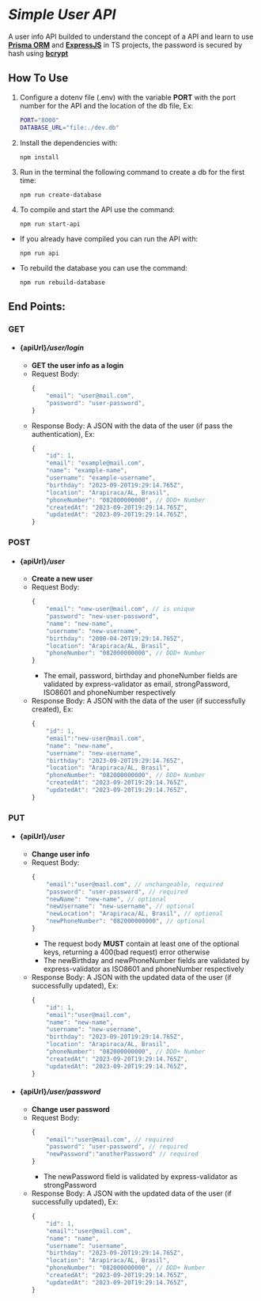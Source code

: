 # **_Simple User API_**

A user info API builded to understand the concept of a API and learn to use **[Prisma ORM](https://www.prisma.io)** and **[ExpressJS](https://expressjs.com)** in TS projects, the password is secured by hash using **[bcrypt](https://github.com/kelektiv/node.bcrypt.js#readme)**

## **How To Use**

1. Configure a dotenv file (.env) with the variable **PORT** with the port number for the API and the location of the db file, Ex:
   ```sh
   PORT="8000"
   DATABASE_URL="file:./dev.db"
   ```
2. Install the dependencies with:
   ```console
   npm install
   ```
3. Run in the terminal the following command to create a db for the first time:
   ```console
   npm run create-database
   ```
4. To compile and start the API use the command:
   ```console
   npm run start-api
   ```

- If you already have compiled you can run the API with:
  ```console
  npm run api
  ```
- To rebuild the database you can use the command:
  ```console
  npm run rebuild-database
  ```

## **End Points:**

### **GET**

- #### {apiUrl}**_/user/login_**
  - **GET the user info as a login**
  - Request Body:
    ```javascript
    {
        "email": "user@mail.com",
        "password": "user-password",
    }
    ```
  - Response Body:
    A JSON with the data of the user (if pass the authentication), Ex:
    ```javascript
    {
        "id": 1,
        "email": "example@mail.com",
        "name": "example-name",
        "username": "example-username",
        "birthday": "2023-09-20T19:29:14.765Z",
        "location": "Arapiraca/AL, Brasil",
        "phoneNumber": "082000000000", // DDD+ Number
        "createdAt": "2023-09-20T19:29:14.765Z",
        "updatedAt": "2023-09-20T19:29:14.765Z",
    }
    ```

### **POST**

- #### {apiUrl}**_/user_**
  - **Create a new user**
  - Request Body:
    ```javascript
    {
        "email": "new-user@mail.com", // is unique
        "password": "new-user-password",
        "name": "new-name",
        "username": "new-username",
        "birthday": "2000-04-20T19:29:14.765Z",
        "location": "Arapiraca/AL, Brasil",
        "phoneNumber": "082000000000", // DDD+ Number
    }
    ```
    - The email, password, birthday and phoneNumber fields are validated by express-validator as email, strongPassword, ISO8601 and phoneNumber respectively
  - Response Body:
    A JSON with the data of the user (if successfully created), Ex:
    ```javascript
    {
        "id": 1,
        "email":"new-user@mail.com",
        "name": "new-name",
        "username": "new-username",
        "birthday": "2023-09-20T19:29:14.765Z",
        "location": "Arapiraca/AL, Brasil",
        "phoneNumber": "082000000000", // DDD+ Number
        "createdAt": "2023-09-20T19:29:14.765Z",
        "updatedAt": "2023-09-20T19:29:14.765Z",
    }
    ```

### **PUT**

- #### {apiUrl}**_/user_**
  - **Change user info**
  - Request Body:
    ```javascript
    {
        "email":"user@mail.com", // unchangeable, required
        "password": "user-password", // required
        "newName": "new-name", // optional
        "newUsername": "new-username", // optional
        "newLocation": "Arapiraca/AL, Brasil", // optional
        "newPhoneNumber": "082000000000", // optional
    }
    ```
    - The request body **MUST** contain at least one of the optional keys, returning a 400(bad request) error otherwise
    - The newBirthday and newPhoneNumber fields are validated by express-validator as ISO8601 and phoneNumber respectively
  - Response Body:
    A JSON with the updated data of the user (if successfully updated), Ex:
    ```javascript
    {
        "id": 1,
        "email":"user@mail.com",
        "name": "new-name",
        "username": "new-username",
        "birthday": "2023-09-20T19:29:14.765Z",
        "location": "Arapiraca/AL, Brasil",
        "phoneNumber": "082000000000", // DDD+ Number
        "createdAt": "2023-09-20T19:29:14.765Z",
        "updatedAt": "2023-09-20T19:29:14.765Z",
    }
    ```
- #### {apiUrl}**_/user/password_**
  - **Change user password**
  - Request Body:
    ```javascript
    {
        "email":"user@mail.com", // required
        "password": "user-password", // required
        "newPassword":"anotherPassword" // required
    }
    ```
    - The newPassword field is validated by express-validator as strongPassword
  - Response Body:
    A JSON with the updated data of the user (if successfully updated), Ex:
    ```javascript
    {
        "id": 1,
        "email":"user@mail.com",
        "name": "name",
        "username": "username",
        "birthday": "2023-09-20T19:29:14.765Z",
        "location": "Arapiraca/AL, Brasil",
        "phoneNumber": "082000000000", // DDD+ Number
        "createdAt": "2023-09-20T19:29:14.765Z",
        "updatedAt": "2023-09-20T19:29:14.765Z",
    }
    ```
